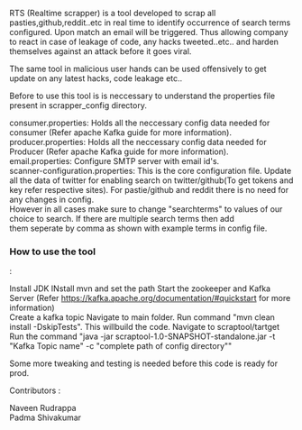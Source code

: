 RTS (Realtime scrapper) is a tool developed to scrap all pasties,github,reddit..etc in real time to identify occurrence of search terms configured. Upon match an email will be triggered. Thus allowing company to react in case of leakage of code, any hacks tweeted..etc.. and harden themselves against an attack before it goes viral.

The same tool in malicious user hands can be used offensively to get update on any latest hacks, code leakage etc..

Before to use this tool is is neccessary to understand the properties file present in scrapper_config directory.  

  consumer.properties: Holds all the neccessary config data needed for consumer (Refer apache Kafka guide for more information).  
  producer.properties: Holds all the neccessary config data needed for Producer (Refer apache Kafka guide for more information).  
  email.properties: Configure SMTP server with email id's.  
  scanner-configuration.properties: This is the core configuration file. Update all the data of twitter for enabling search on twitter/github(To get tokens and key refer respective sites). For   pastie/github and reddit there is no need for any changes in config.  
  However in all cases make sure to change "searchterms" to values of our choice to search. If there are multiple search terms then add  
  them seperate by comma as shown with example terms in config file.  


<h3>How to use the tool</h3>:  

Install JDK
INstall mvn and set the path
Start the zookeeper and Kafka Server (Refer https://kafka.apache.org/documentation/#quickstart for more information)    
Create a kafka topic 
Navigate to main folder. Run command "mvn clean install -DskipTests". This willbuild the code.
Navigate to scraptool/tartget  
Run the command "java -jar scraptool-1.0-SNAPSHOT-standalone.jar -t "Kafka Topic name" -c "complete path of config directory""     


Some more tweaking and testing is needed before this code is ready for prod.

Contributors :

  Naveen Rudrappa                                                                                                                        
  Padma Shivakumar
